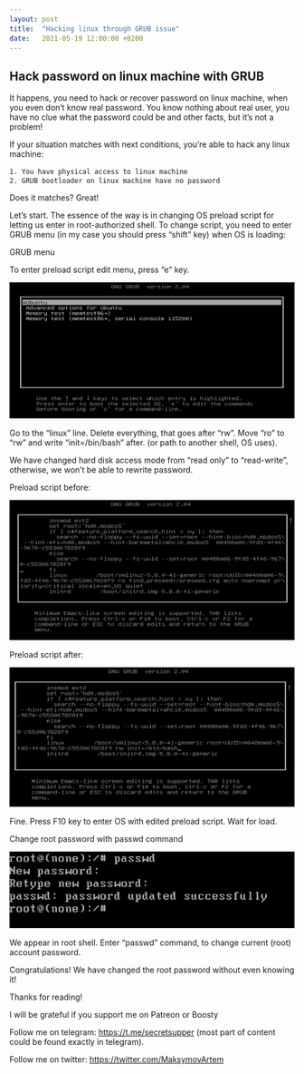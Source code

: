 ```yaml
---
layout: post
title:  "Hacking linux through GRUB issue"
date:   2021-05-19 12:00:00 +0200
---
```


## Hack password on linux machine with GRUB

It happens, you need to hack or recover password on linux machine, when you even don’t know real password. You know nothing about real user, you have no clue what the password could be and other facts, but it’s not a problem!

If your situation matches with next conditions, you’re able to hack any linux machine:

    1. You have physical access to linux machine
    2. GRUB bootloader on linux machine have no password

Does it matches? Great!

Let’s start. The essence of the way is in changing OS preload script for letting us enter in root-authorized shell. To change script, you need to enter GRUB menu (in my case you should press “shift” key) when OS is loading:

GRUB menu

To enter preload script edit menu, press “e” key.

![grub menu](images/2021/os-loading.png)

Go to the “linux” line. Delete everything, that goes after “rw”. Move “ro” to “rw” and write “init=/bin/bash” after. (or path to another shell, OS uses).

We have changed hard disk access mode from “read only” to “read-write”, otherwise, we won’t be able to rewrite password.

Preload script before:

![preload script before](images/2021/script-before.png)

Preload script after:

![preload script after](images/2021/script-after.png)

Fine. Press F10 key to enter OS with edited preload script. Wait for load.

Change root password with passwd command

![change root password with passwd command](images/2021/change-check.png)

We appear in root shell. Enter “passwd” command, to change current (root) account password.

Congratulations! We have changed the root password without even knowing it!

Thanks for reading!

I will be grateful if you support me on Patreon or Boosty

Follow me on telegram: https://t.me/secretsupper (most part of content could be found exactly in telegram).

Follow me on twitter: https://twitter.com/MaksymovArtem